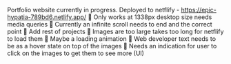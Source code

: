 Portfolio website currently in progress. Deployed to netflify - https://epic-hypatia-789bd6.netlify.app/
🍩 Only works at 1338px desktop size needs media queries
🍩 Currently an infinite scroll needs to end and the correct point
🍩 Add rest of projects
🍩 Images are too large takes too long for netflify to load them
🍩 Maybe a loading animation
🍩 Web developer text needs to be as a hover state on top of the images
🍩 Needs an indication for user to click on the images to get them to see more (UI)
